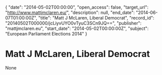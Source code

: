 {
  "date": "2014-05-02T00:00:00", 
  "open_access": false, 
  "target_url": "http://www.mattjmclaren.eu/", 
  "description": null, 
  "end_date": "2014-06-07T01:00:00Z", 
  "title": "Matt J McLaren, Liberal Democrat", 
  "record_id": "20140502T000000/jcLiyvUYO0vTyuC3SCn9JQ==", 
  "publisher": "mattjmclaren.eu", 
  "start_date": "2014-05-02T00:00:00Z", 
  "subject": "European Parliament Elections 2014"
}

# Matt J McLaren, Liberal Democrat

None
